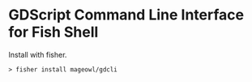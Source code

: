 # GDScript Command Line Interface for Fish Shell

Install with fisher.

`> fisher install mageowl/gdcli`
